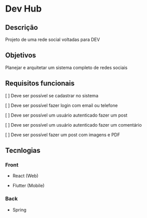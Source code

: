 # Dev Hub

## Descrição

Projeto de uma rede social voltadas para DEV

## Objetivos

Planejar e arquitetar um sistema completo de redes sociais

## Requisitos funcionais

[ ] Deve ser possível se cadastrar no sistema

[ ] Deve ser possível fazer login com email ou telefone

[ ] Deve ser possível um usuário autenticado fazer um post

[ ] Deve ser possível um usuário autenticado fazer um comentário

[ ] Deve ser possível fazer um post com imagens e PDF

## Tecnlogias

### Front

- React (Web)

- Flutter (Mobile)

### Back

- Spring

